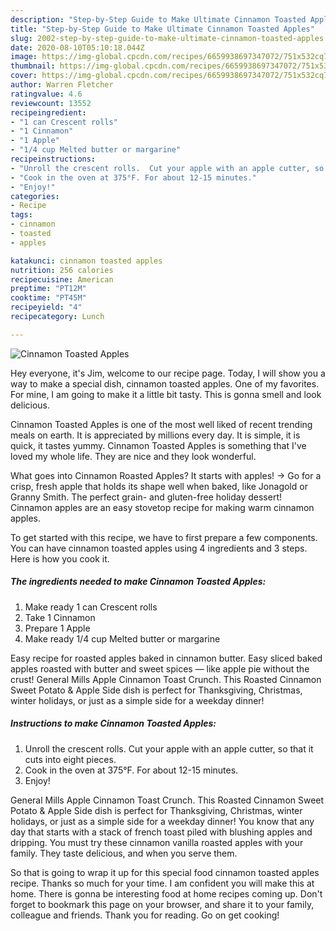 ```yaml
---
description: "Step-by-Step Guide to Make Ultimate Cinnamon Toasted Apples"
title: "Step-by-Step Guide to Make Ultimate Cinnamon Toasted Apples"
slug: 2002-step-by-step-guide-to-make-ultimate-cinnamon-toasted-apples
date: 2020-08-10T05:10:18.044Z
image: https://img-global.cpcdn.com/recipes/6659938697347072/751x532cq70/cinnamon-toasted-apples-recipe-main-photo.jpg
thumbnail: https://img-global.cpcdn.com/recipes/6659938697347072/751x532cq70/cinnamon-toasted-apples-recipe-main-photo.jpg
cover: https://img-global.cpcdn.com/recipes/6659938697347072/751x532cq70/cinnamon-toasted-apples-recipe-main-photo.jpg
author: Warren Fletcher
ratingvalue: 4.6
reviewcount: 13552
recipeingredient:
- "1 can Crescent rolls"
- "1 Cinnamon"
- "1 Apple"
- "1/4 cup Melted butter or margarine"
recipeinstructions:
- "Unroll the crescent rolls.  Cut your apple with an apple cutter, so that it cuts into eight pieces."
- "Cook in the oven at 375°F. For about 12-15 minutes."
- "Enjoy!"
categories:
- Recipe
tags:
- cinnamon
- toasted
- apples

katakunci: cinnamon toasted apples 
nutrition: 256 calories
recipecuisine: American
preptime: "PT12M"
cooktime: "PT45M"
recipeyield: "4"
recipecategory: Lunch

---
```



![Cinnamon Toasted Apples](https://img-global.cpcdn.com/recipes/6659938697347072/751x532cq70/cinnamon-toasted-apples-recipe-main-photo.jpg)

Hey everyone, it's Jim, welcome to our recipe page. Today, I will show you a way to make a special dish, cinnamon toasted apples. One of my favorites. For mine, I am going to make it a little bit tasty. This is gonna smell and look delicious.

Cinnamon Toasted Apples is one of the most well liked of recent trending meals on earth. It is appreciated by millions every day. It is simple, it is quick, it tastes yummy. Cinnamon Toasted Apples is something that I've loved my whole life. They are nice and they look wonderful.

What goes into Cinnamon Roasted Apples? It starts with apples! -&gt; Go for a crisp, fresh apple that holds its shape well when baked, like Jonagold or Granny Smith. The perfect grain- and gluten-free holiday dessert! Cinnamon apples are an easy stovetop recipe for making warm cinnamon apples.


To get started with this recipe, we have to first prepare a few components. You can have cinnamon toasted apples using 4 ingredients and 3 steps. Here is how you cook it.

<!--inarticleads1-->

##### The ingredients needed to make Cinnamon Toasted Apples:

1. Make ready 1 can Crescent rolls
1. Take 1 Cinnamon
1. Prepare 1 Apple
1. Make ready 1/4 cup Melted butter or margarine


Easy recipe for roasted apples baked in cinnamon butter. Easy sliced baked apples roasted with butter and sweet spices — like apple pie without the crust! General Mills Apple Cinnamon Toast Crunch. This Roasted Cinnamon Sweet Potato &amp; Apple Side dish is perfect for Thanksgiving, Christmas, winter holidays, or just as a simple side for a weekday dinner! 

<!--inarticleads2-->

##### Instructions to make Cinnamon Toasted Apples:

1. Unroll the crescent rolls.  Cut your apple with an apple cutter, so that it cuts into eight pieces.
1. Cook in the oven at 375°F. For about 12-15 minutes.
1. Enjoy!


General Mills Apple Cinnamon Toast Crunch. This Roasted Cinnamon Sweet Potato &amp; Apple Side dish is perfect for Thanksgiving, Christmas, winter holidays, or just as a simple side for a weekday dinner! You know that any day that starts with a stack of french toast piled with blushing apples and dripping. You must try these cinnamon vanilla roasted apples with your family. They taste delicious, and when you serve them. 

So that is going to wrap it up for this special food cinnamon toasted apples recipe. Thanks so much for your time. I am confident you will make this at home. There is gonna be interesting food at home recipes coming up. Don't forget to bookmark this page on your browser, and share it to your family, colleague and friends. Thank you for reading. Go on get cooking!

